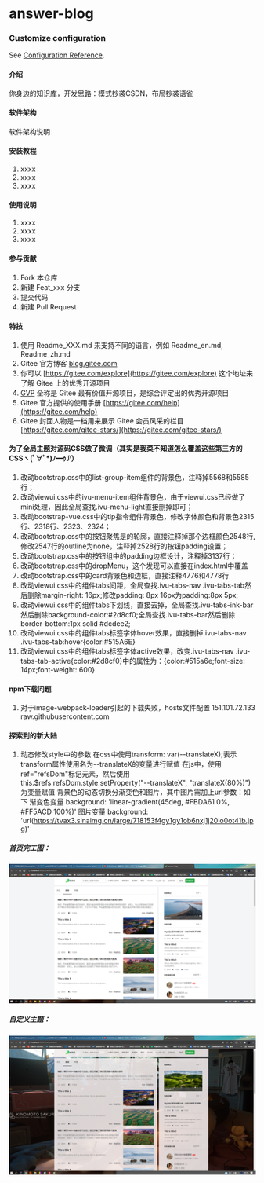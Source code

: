 # answer-blog

### Customize configuration
See [Configuration Reference](https://cli.vuejs.org/config/).
#### 介绍
你身边的知识库，开发思路：模式抄袭CSDN，布局抄袭语雀

#### 软件架构
软件架构说明


#### 安装教程

1.  xxxx
2.  xxxx
3.  xxxx

#### 使用说明

1.  xxxx
2.  xxxx
3.  xxxx

#### 参与贡献

1.  Fork 本仓库
2.  新建 Feat_xxx 分支
3.  提交代码
4.  新建 Pull Request


#### 特技

1.  使用 Readme\_XXX.md 来支持不同的语言，例如 Readme\_en.md, Readme\_zh.md
2.  Gitee 官方博客 [blog.gitee.com](https://blog.gitee.com)
3.  你可以 [https://gitee.com/explore](https://gitee.com/explore) 这个地址来了解 Gitee 上的优秀开源项目
4.  [GVP](https://gitee.com/gvp) 全称是 Gitee 最有价值开源项目，是综合评定出的优秀开源项目
5.  Gitee 官方提供的使用手册 [https://gitee.com/help](https://gitee.com/help)
6.  Gitee 封面人物是一档用来展示 Gitee 会员风采的栏目 [https://gitee.com/gitee-stars/](https://gitee.com/gitee-stars/)

#### 为了全局主题对源码CSS做了微调（其实是我菜不知道怎么覆盖这些第三方的CSSヽ(ﾟ∀ﾟ*)ﾉ━ｩ♪）
1. 改动bootstrap.css中的list-group-item组件的背景色，注释掉5568和5585行；
2. 改动viewui.css中的ivu-menu-item组件背景色，由于viewui.css已经做了mini处理，因此全局查找.ivu-menu-light直接删掉即可；
3. 改动bootstrap-vue.css中的tip指令组件背景色，修改字体颜色和背景色2315行、2318行、2323、2324；
4. 改动bootstrap.css中的按钮聚焦是的轮廓，直接注释掉那个边框颜色2548行,修改2547行的outline为none，注释掉2528行的按钮padding设置；
5. 改动bootstrap.css中的按钮组中的padding边框设计，注释掉3137行；
6. 改动bootstrap.css中的dropMenu，这个发现可以直接在index.html中覆盖
7. 改动bootstrap.css中的card背景色和边框，直接注释4776和4778行
8. 改动viewui.css中的组件tabs间距，全局查找.ivu-tabs-nav .ivu-tabs-tab然后删除margin-right: 16px;修改padding: 8px 16px为padding:8px 5px;
9. 改动viewui.css中的组件tabs下划线，直接去掉，全局查找.ivu-tabs-ink-bar然后删除background-color:#2d8cf0;全局查找.ivu-tabs-bar然后删除border-bottom:1px solid #dcdee2;
10. 改动viewui.css中的组件tabs标签字体hover效果，直接删掉.ivu-tabs-nav .ivu-tabs-tab:hover{color:#515A6E}
11. 改动viewui.css中的组件tabs标签字体active效果，改变.ivu-tabs-nav .ivu-tabs-tab-active{color:#2d8cf0}中的属性为：{color:#515a6e;font-size: 14px;font-weight: 600} 

#### npm下载问题
1. 对于image-webpack-loader引起的下载失败，hosts文件配置  151.101.72.133 raw.githubusercontent.com  

#### 探索到的新大陆
1. 动态修改style中的参数
    在css中使用transform: var(--translateX);表示transform属性使用名为--translateX的变量进行赋值
    在js中，使用ref="refsDom"标记元素，然后使用this.$refs.refsDom.style.setProperty("--translateX", "translateX(80%)")为变量赋值
    背景色的动态切换分渐变色和图片，其中图片需加上url参数：如下
        渐变色变量 background: 'linear-gradient(45deg, #FBDA61 0%, #FF5ACD 100%)' 
        图片变量 background: 'url(https://tvax3.sinaimg.cn/large/718153f4gy1gy1ob6nxj1j20lo0ot41b.jpg)'
##### 首页完工图：
![输入图片说明](%E9%A6%96%E9%A1%B5%E5%AE%8C%E5%B7%A5%E5%9B%BE.png)
##### 自定义主题：
![输入图片说明](%E8%87%AA%E5%AE%9A%E4%B9%89%E4%B8%BB%E9%A2%98.png)
